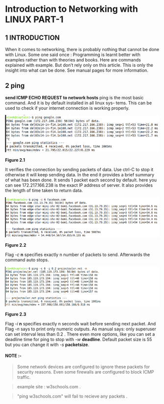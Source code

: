 # Introduction to Networking with LINUX PART-1
## 1 INTRODUCTION
When it comes to networking, there is probably nothing that cannot
be done with Linux.
Some one said once : Programming is learnt better with examples
rather than with theories and books. Here are commands explained
with example. But don’t rely only on this article. This is only
the insight into what can be done. See manual pages for more
information.
## 2 ping
**send ICMP ECHO REQUEST to network hosts**
ping is the most basic command. And it is by default installed in all linux sys-
tems. This can be used to check if your internet connection is working properly.

![Figure 2.1](image/ping-google.png)

**Figure 2.1**

It verifies the connection by sending packets of data. Use ctrl-C to stop it
otherwise it will keep sending data. In the end it provides a brief summary of
what has been done. It sends 1 packet each second by default. here you can see
172.217.166.238 is the exact IP address of server. It also provides the length of
time taken to return data.

![Figure 2.2](image/ping-count.png)

**Figure 2.2**

Flag *-c* **n** specifies exactly n number of packets to send.
Afterwards the command auto stops.

![Figure 2.3](image/ping-intr-num.png)

**Figure 2.3**

Flag *-i* **n** specifies exactly n seconds wait before sending next packet.
And Flag *-n* says to print only numeric outputs.
As manual says: only superuser can set interval less than 0.2 .
There even more options, like you can set a deadline time for ping to stop
with *-w* **deadline**.
Default packet size is 55 but you can change it with *-s* **packetsize**.
#### NOTE :-
> Some network devices are configured to ignore these packets for security reasons. Even some firewalls are configured to block ICMP traffic.

> example site : w3schools.com .

> "ping w3schools.com" will fail to recieve any packets .

